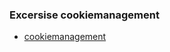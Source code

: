 ### Excersise cookiemanagement
- [cookiemanagement](https://github.com/Adhyashetty-bit/1workedexample/blob/main/7b_cookiemanagement/cookiemanagement.jpg)
